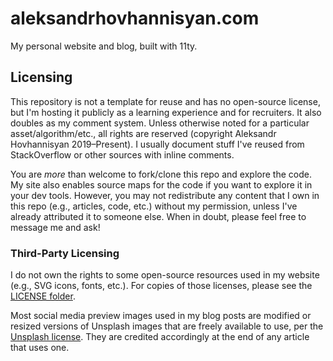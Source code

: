 # aleksandrhovhannisyan.com

My personal website and blog, built with 11ty.

## Licensing

This repository is not a template for reuse and has no open-source license, but I'm hosting it publicly as a learning experience and for recruiters. It also doubles as my comment system. Unless otherwise noted for a particular asset/algorithm/etc., all rights are reserved (copyright Aleksandr Hovhannisyan 2019–Present). I usually document stuff I've reused from StackOverflow or other sources with inline comments.

You are *more* than welcome to fork/clone this repo and explore the code. My site also enables source maps for the code if you want to explore it in your dev tools. However, you may not redistribute any content that I own in this repo (e.g., articles, code, etc.) without my permission, unless I've already attributed it to someone else. When in doubt, please feel free to message me and ask!

### Third-Party Licensing

I do not own the rights to some open-source resources used in my website (e.g., SVG icons, fonts, etc.). For copies of those licenses, please see the [LICENSE folder](/src/_licenses/).

Most social media preview images used in my blog posts are modified or resized versions of Unsplash images that are freely available to use, per the [Unsplash license](https://unsplash.com/license). They are credited accordingly at the end of any article that uses one.
